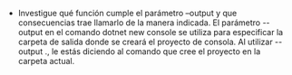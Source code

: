 - Investigue qué función cumple el parámetro –output y que consecuencias trae llamarlo de la manera indicada. 
El parámetro --output en el comando dotnet new console se utiliza para especificar la carpeta de salida donde se creará el proyecto de consola. Al utilizar --output ., le estás diciendo al comando que cree el proyecto en la carpeta actual.